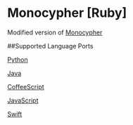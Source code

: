 # Monocypher [Ruby]
Modified version of [Monocypher](https://github.com/joeolaoye/monocypher)

##Supported Language Ports

[Python](https://github.com/helios66/monocypher-python)

[Java](https://github.com/helios66/monocypher-java)

[CoffeeScript](https://github.com/helios66/monocypher-coffeescript-js)

[JavaScript](https://github.com/helios66/monocypher-coffeescript-js)

[Swift](https://github.com/helios66/monocypher-swift)
